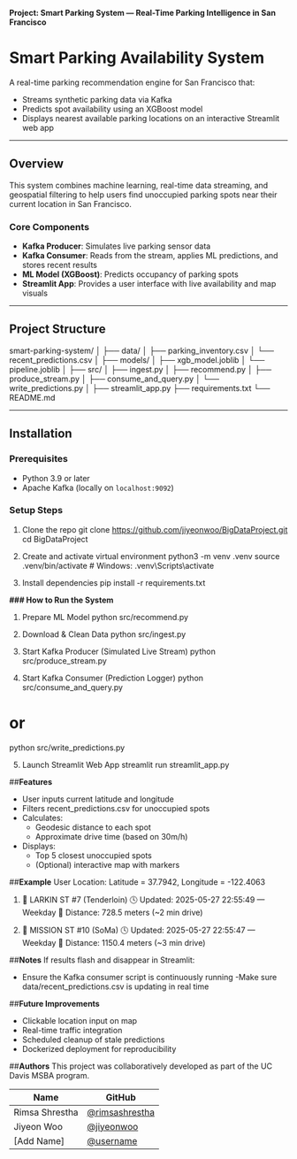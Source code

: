 **Project: Smart Parking System — Real-Time Parking Intelligence in San Francisco**

# Smart Parking Availability System
A real-time parking recommendation engine for San Francisco that:
- Streams synthetic parking data via Kafka
- Predicts spot availability using an XGBoost model
- Displays nearest available parking locations on an interactive Streamlit web app

---

## Overview
This system combines machine learning, real-time data streaming, and geospatial filtering to help users find unoccupied parking spots near their current location in San Francisco.

### Core Components
- **Kafka Producer**: Simulates live parking sensor data
- **Kafka Consumer**: Reads from the stream, applies ML predictions, and stores recent results
- **ML Model (XGBoost)**: Predicts occupancy of parking spots
- **Streamlit App**: Provides a user interface with live availability and map visuals

---

##  Project Structure
smart-parking-system/
│
├── data/
│ ├── parking_inventory.csv
│ └── recent_predictions.csv
│
├── models/
│ ├── xgb_model.joblib
│ └── pipeline.joblib
│
├── src/
│ ├── ingest.py
│ ├── recommend.py
│ ├── produce_stream.py
│ ├── consume_and_query.py
│ └── write_predictions.py
│
├── streamlit_app.py
├── requirements.txt
└── README.md


---

## Installation

### Prerequisites
- Python 3.9 or later
- Apache Kafka (locally on `localhost:9092`)

### Setup Steps

1. Clone the repo
git clone https://github.com/jiyeonwoo/BigDataProject.git
cd BigDataProject

2. Create and activate virtual environment
python3 -m venv .venv
source .venv/bin/activate  # Windows: .venv\Scripts\activate

3. Install dependencies
pip install -r requirements.txt

**### How to Run the System**

1. Prepare ML Model
python src/recommend.py

2. Download & Clean Data
python src/ingest.py

3. Start Kafka Producer (Simulated Live Stream)
python src/produce_stream.py

4. Start Kafka Consumer (Prediction Logger)
python src/consume_and_query.py
# or
python src/write_predictions.py

5. Launch Streamlit Web App
streamlit run streamlit_app.py

##**Features**
- User inputs current latitude and longitude
- Filters recent_predictions.csv for unoccupied spots
- Calculates:
  - Geodesic distance to each spot
  - Approximate drive time (based on 30m/h)
- Displays:
  - Top 5 closest unoccupied spots
  - (Optional) interactive map with markers

##**Example**
User Location: Latitude = 37.7942, Longitude = -122.4063
1. 📍 LARKIN ST #7 (Tenderloin)
   🕓 Updated: 2025-05-27 22:55:49 — Weekday
   📏 Distance: 728.5 meters (~2 min drive)

2. 📍 MISSION ST #10 (SoMa)
   🕓 Updated: 2025-05-27 22:55:47 — Weekday
   📏 Distance: 1150.4 meters (~3 min drive)

##**Notes**
If results flash and disappear in Streamlit:
- Ensure the Kafka consumer script is continuously running
-Make sure data/recent_predictions.csv is updating in real time

##**Future Improvements**
- Clickable location input on map
- Real-time traffic integration
- Scheduled cleanup of stale predictions
- Dockerized deployment for reproducibility

##**Authors**
This project was collaboratively developed as part of the UC Davis MSBA program.

| Name             | GitHub                                   |
|------------------|------------------------------------------|
| Rimsa Shrestha   | [@rimsashrestha](https://github.com/rimsashrestha) |
| Jiyeon Woo       | [@jiyeonwoo](https://github.com/jiyeonwoo) |
| [Add Name]       | [@username](https://github.com/username) |


